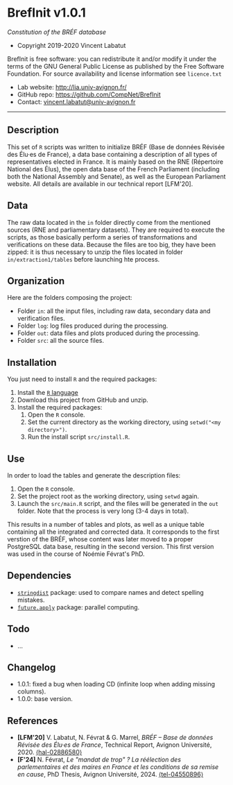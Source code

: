 BrefInit v1.0.1
===================
*Constitution of the BRÉF database*

* Copyright 2019-2020 Vincent Labatut

BrefInit is free software: you can redistribute it and/or modify it under the terms of the GNU General Public License as published by the Free Software Foundation. For source availability and license information see `licence.txt`

* Lab website: http://lia.univ-avignon.fr/
* GitHub repo: https://github.com/CompNet/BrefInit
* Contact: vincent.labatut@univ-avignon.fr

-----------------------------------------------------------------------

## Description
This set of `R` scripts was written to initialize BRÉF (Base de données Révisée des Élu·es de France), a data base containing a description of all types of representatives elected in France. It is mainly based on the RNE (Répertoire National des Élus), the open data base of the French Parliament (including both the National Assembly and Senate), as well as the European Parliament website. All details are available in our technical report [LFM'20]. 


## Data
The raw data located in the `in` folder directly come from the mentioned sources (RNE and parliamentary datasets). They are required to execute the scripts, as those basically perform a series of transformations and verifications on these data. Because the files are too big, they have been zipped: it is thus necessary to unzip the files located in folder `in/extraction1/tables` before launching hte process.


## Organization
Here are the folders composing the project:
* Folder `in`: all the input files, including raw data, secondary data and verification files.
* Folder `log`: log files produced during the processing.
* Folder `out`: data files and plots produced during the processing.
* Folder `src`: all the source files.


## Installation
You just need to install `R` and the required packages:

1. Install the [`R` language](https://www.r-project.org/)
2. Download this project from GitHub and unzip.
3. Install the required packages: 
   1. Open the `R` console.
   2. Set the current directory as the working directory, using `setwd("<my directory>")`.
   3. Run the install script `src/install.R`.


## Use
In order to load the tables and generate the description files:

1. Open the `R` console.
2. Set the project root as the working directory, using `setwd` again.
3. Launch the `src/main.R` script, and the files will be generated in the `out` folder. Note that the process is very long (3-4 days in total).

This results in a number of tables and plots, as well as a unique table containing all the integrated and corrected data. It corresponds to the first verstion of the BRÉF, whose content was later moved to a proper PostgreSQL data base, resulting in the second version. This first version was used in the course of Noémie Févrat's PhD.


## Dependencies
* [`stringdist`](https://cran.r-project.org/web/packages/stringdist/index.html) package: used to compare names and detect spelling mistakes.
* [`future.apply`](https://cran.r-project.org/web/packages/future.apply/index.html) package: parallel computing.


## Todo
* ...


## Changelog
* 1.0.1: fixed a bug when loading CD (infinite loop when adding missing columns).
* 1.0.0: base version.


## References
 * **[LFM'20]** V. Labatut, N. Févrat & G. Marrel, *BRÉF – Base de données Révisée des Élu·es de France*, Technical Report, Avignon Université, 2020. [⟨hal-02886580⟩](https://hal.archives-ouvertes.fr/hal-02886580)
 * **[F'24]** N. Févrat, *Le "mandat de trop" ? La réélection des parlementaires et des maires en France et les conditions de sa remise en cause*, PhD Thesis, Avignon Université, 2024. [⟨tel-04550896⟩](https://hal.archives-ouvertes.fr/tel-04550896)
